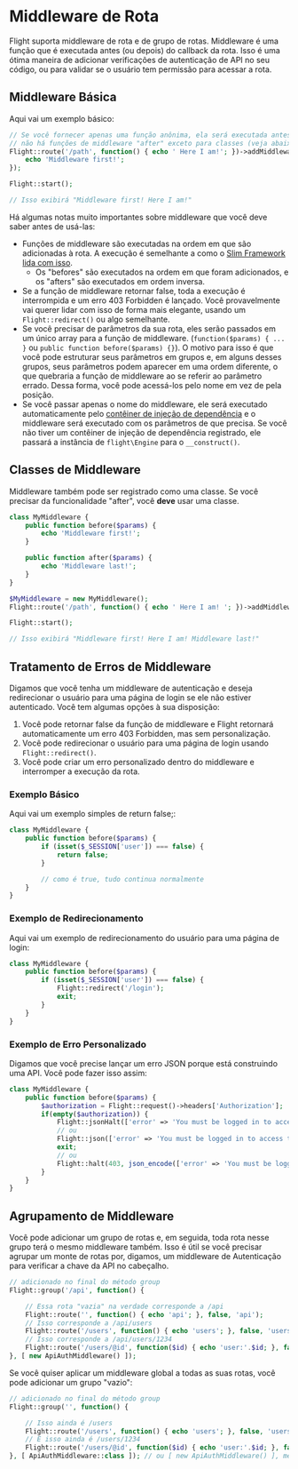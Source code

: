 # Middleware de Rota

Flight suporta middleware de rota e de grupo de rotas. Middleware é uma função que é executada antes (ou depois) do callback da rota. Isso é uma ótima maneira de adicionar verificações de autenticação de API no seu código, ou para validar se o usuário tem permissão para acessar a rota.

## Middleware Básica

Aqui vai um exemplo básico:

```php
// Se você fornecer apenas uma função anônima, ela será executada antes do callback da rota. 
// não há funções de middleware "after" exceto para classes (veja abaixo)
Flight::route('/path', function() { echo ' Here I am!'; })->addMiddleware(function() {
	echo 'Middleware first!';
});

Flight::start();

// Isso exibirá "Middleware first! Here I am!"
```

Há algumas notas muito importantes sobre middleware que você deve saber antes de usá-las:
- Funções de middleware são executadas na ordem em que são adicionadas à rota. A execução é semelhante a como o [Slim Framework lida com isso](https://www.slimframework.com/docs/v4/concepts/middleware.html#how-does-middleware-work).
   - Os "befores" são executados na ordem em que foram adicionados, e os "afters" são executados em ordem inversa.
- Se a função de middleware retornar false, toda a execução é interrompida e um erro 403 Forbidden é lançado. Você provavelmente vai querer lidar com isso de forma mais elegante, usando um `Flight::redirect()` ou algo semelhante.
- Se você precisar de parâmetros da sua rota, eles serão passados em um único array para a função de middleware. (`function($params) { ... }` ou `public function before($params) {}`). O motivo para isso é que você pode estruturar seus parâmetros em grupos e, em alguns desses grupos, seus parâmetros podem aparecer em uma ordem diferente, o que quebraria a função de middleware ao se referir ao parâmetro errado. Dessa forma, você pode acessá-los pelo nome em vez de pela posição.
- Se você passar apenas o nome do middleware, ele será executado automaticamente pelo [contêiner de injeção de dependência](dependency-injection-container) e o middleware será executado com os parâmetros de que precisa. Se você não tiver um contêiner de injeção de dependência registrado, ele passará a instância de `flight\Engine` para o `__construct()`.

## Classes de Middleware

Middleware também pode ser registrado como uma classe. Se você precisar da funcionalidade "after", você **deve** usar uma classe.

```php
class MyMiddleware {
	public function before($params) {
		echo 'Middleware first!';
	}

	public function after($params) {
		echo 'Middleware last!';
	}
}

$MyMiddleware = new MyMiddleware();
Flight::route('/path', function() { echo ' Here I am! '; })->addMiddleware($MyMiddleware); // também ->addMiddleware([ $MyMiddleware, $MyMiddleware2 ]);

Flight::start();

// Isso exibirá "Middleware first! Here I am! Middleware last!"
```

## Tratamento de Erros de Middleware

Digamos que você tenha um middleware de autenticação e deseja redirecionar o usuário para uma página de login se ele não estiver autenticado. Você tem algumas opções à sua disposição:

1. Você pode retornar false da função de middleware e Flight retornará automaticamente um erro 403 Forbidden, mas sem personalização.
1. Você pode redirecionar o usuário para uma página de login usando `Flight::redirect()`.
1. Você pode criar um erro personalizado dentro do middleware e interromper a execução da rota.

### Exemplo Básico

Aqui vai um exemplo simples de return false;:
```php
class MyMiddleware {
	public function before($params) {
		if (isset($_SESSION['user']) === false) {
			return false;
		}

		// como é true, tudo continua normalmente
	}
}
```

### Exemplo de Redirecionamento

Aqui vai um exemplo de redirecionamento do usuário para uma página de login:
```php
class MyMiddleware {
	public function before($params) {
		if (isset($_SESSION['user']) === false) {
			Flight::redirect('/login');
			exit;
		}
	}
}
```

### Exemplo de Erro Personalizado

Digamos que você precise lançar um erro JSON porque está construindo uma API. Você pode fazer isso assim:
```php
class MyMiddleware {
	public function before($params) {
		$authorization = Flight::request()->headers['Authorization'];
		if(empty($authorization)) {
			Flight::jsonHalt(['error' => 'You must be logged in to access this page.'], 403);
			// ou
			Flight::json(['error' => 'You must be logged in to access this page.'], 403);
			exit;
			// ou
			Flight::halt(403, json_encode(['error' => 'You must be logged in to access this page.']));
		}
	}
}
```

## Agrupamento de Middleware

Você pode adicionar um grupo de rotas e, em seguida, toda rota nesse grupo terá o mesmo middleware também. Isso é útil se você precisar agrupar um monte de rotas por, digamos, um middleware de Autenticação para verificar a chave da API no cabeçalho.

```php
// adicionado no final do método group
Flight::group('/api', function() {

	// Essa rota "vazia" na verdade corresponde a /api
	Flight::route('', function() { echo 'api'; }, false, 'api');
	// Isso corresponde a /api/users
    Flight::route('/users', function() { echo 'users'; }, false, 'users');
	// Isso corresponde a /api/users/1234
	Flight::route('/users/@id', function($id) { echo 'user:'.$id; }, false, 'user_view');
}, [ new ApiAuthMiddleware() ]);
```

Se você quiser aplicar um middleware global a todas as suas rotas, você pode adicionar um grupo "vazio":

```php
// adicionado no final do método group
Flight::group('', function() {

	// Isso ainda é /users
	Flight::route('/users', function() { echo 'users'; }, false, 'users');
	// E isso ainda é /users/1234
	Flight::route('/users/@id', function($id) { echo 'user:'.$id; }, false, 'user_view');
}, [ ApiAuthMiddleware::class ]); // ou [ new ApiAuthMiddleware() ], mesma coisa
```